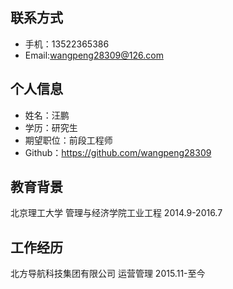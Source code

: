 联系方式
----
* 手机：13522365386
* Email:wangpeng28309@126.com


个人信息
----
* 姓名：汪鹏
* 学历：研究生
* 期望职位：前段工程师
* Github：https://github.com/wangpeng28309


教育背景
----

北京理工大学 管理与经济学院工业工程 2014.9-2016.7

工作经历
-----
北方导航科技集团有限公司 运营管理 2015.11-至今


